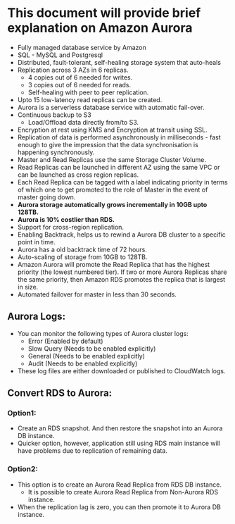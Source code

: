 # This document will provide brief explanation on Amazon Aurora

- Fully managed database service by Amazon
- SQL - MySQL and Postgresql
- Distributed, fault-tolerant, self-healing storage system that auto-heals
- Replication across 3 AZs in 6 replicas.
  - 4 copies out of 6 needed for writes.
  - 3 copies out of 6 needed for reads.
  - Self-healing with peer to peer replication.
- Upto 15 low-latency read replicas can be created.
- Aurora is a serverless database service with automatic fail-over.
- Continuous backup to S3
  - Load/Offload data directly from/to S3.
- Encryption at rest using KMS and Encryption at transit using SSL.
- Replication of data is performed asynchronously in milliseconds - fast enough to
  give the impression that the data synchronisation is happening synchronously.
- Master and Read Replicas use the same Storage Cluster Volume.
- Read Replicas can be launched in different AZ using the same VPC or can be launched
  as cross region replicas.
- Each Read Replica can be tagged with a label indicating priority in terms of which
  one to get promoted to the role of Master in the event of master going down.
- **Aurora storage automatically grows incrementally in 10GB upto 128TB.**
- **Aurora is 10% costlier than RDS.**
- Support for cross-region replication.
- Enabling Backtrack, helps us to rewind a Aurora DB cluster to a specific point in time.
- Aurora has a old backtrack time of 72 hours.
- Auto-scaling of storage from 10GB to 128TB.
- Amazon Aurora will promote the Read Replica that has the highest priority (the lowest numbered tier).
  If two or more Aurora Replicas share the same priority, then Amazon RDS promotes the replica that is largest in size.
- Automated failover for master in less than 30 seconds.

## Aurora Logs:
- You can monitor the following types of Aurora cluster logs:
  - Error (Enabled by default)
  - Slow Query (Needs to be enabled explicitly)
  - General (Needs to be enabled explicitly)
  - Audit (Needs to be enabled explicitly)
- These log files are either downloaded or published to CloudWatch logs.

## Convert RDS to Aurora:

### Option1:

- Create an RDS snapshot. And then restore the snapshot into an Aurora DB instance.
- Quicker option, however, application still using RDS main instance will have problems due to replication of remaining data.

### Option2:

- This option is to create an Aurora Read Replica from RDS DB instance. 
  - It is possible to create Aurora Read Replica from Non-Aurora RDS instance.
- When the replication lag is zero, you can then promote it to Aurora DB instance.
